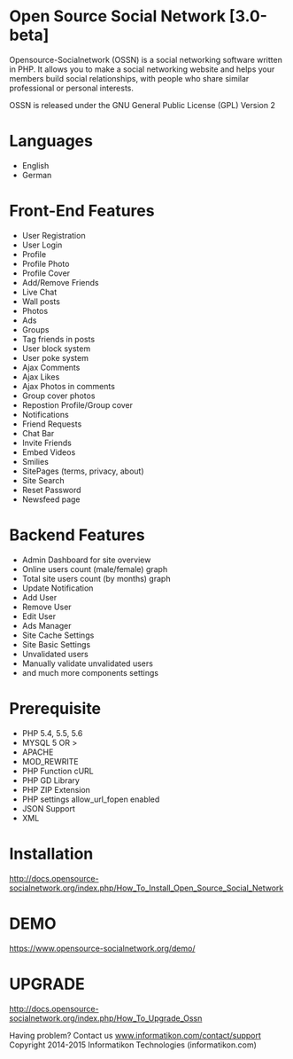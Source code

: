 Open Source Social Network [3.0-beta] 
======================================

Opensource-Socialnetwork (OSSN) is a social networking software written in PHP. It allows you to make a social networking website and helps your members build social relationships, with people who share similar professional or personal interests.

OSSN is released under the GNU General Public License (GPL) Version 2

Languages
==========
* English
* German

Front-End Features
===================
* User Registration
* User Login
* Profile 
* Profile Photo
* Profile Cover
* Add/Remove Friends
* Live Chat
* Wall posts
* Photos
* Ads
* Groups
* Tag friends in posts
* User block system
* User poke system
* Ajax Comments
* Ajax Likes
* Ajax Photos in comments
* Group cover photos
* Repostion Profile/Group cover
* Notifications
* Friend Requests
* Chat Bar
* Invite Friends
* Embed Videos
* Smilies
* SitePages (terms, privacy, about)
* Site Search
* Reset Password
* Newsfeed page

Backend Features
=================

* Admin Dashboard for site overview
* Online users count (male/female) graph
* Total site users count (by months) graph
* Update Notification
* Add User
* Remove User
* Edit User
* Ads Manager
* Site Cache Settings
* Site Basic Settings
* Unvalidated users
* Manually validate unvalidated users
* and much more components settings

Prerequisite
=============
* PHP 5.4, 5.5, 5.6
* MYSQL 5 OR >
* APACHE
* MOD_REWRITE
* PHP Function cURL
* PHP GD Library
* PHP ZIP Extension
* PHP settings allow_url_fopen enabled
* JSON Support
* XML

Installation
============
http://docs.opensource-socialnetwork.org/index.php/How_To_Install_Open_Source_Social_Network

DEMO
====
https://www.opensource-socialnetwork.org/demo/

UPGRADE
========
http://docs.opensource-socialnetwork.org/index.php/How_To_Upgrade_Ossn

Having problem? Contact us www.informatikon.com/contact/support
Copyright 2014-2015 Informatikon Technologies (informatikon.com)
